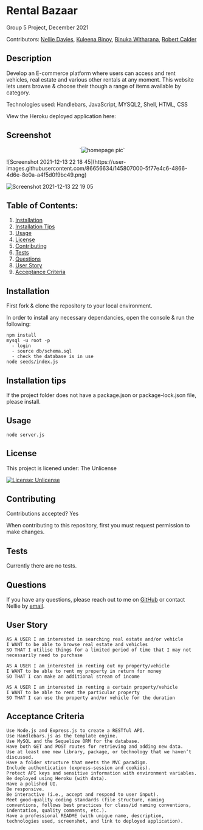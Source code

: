 # Rental Bazaar 
Group 5 Project, December 2021 

Contributors: 
[Nellie Davies](https://github.com./8nd8),
[Kuleena Binoy](https://github.com./Kuleenabinoy),
[Binuka Witharana](https://github.com./BinukaW),
[Robert Calder](https://github.com./RobertCalder1)

## Description
Develop an E-commerce platform where users can access and rent vehicles, real estate and various other rentals at any moment. This website lets users browse & choose their though a range of items available by category.

Technologies used: Handlebars, JavaScript, MYSQL2, Shell, HTML, CSS

View the Heroku deployed application here: <placeholder>

## Screenshot

<p align="center">
  `<img src="https://github.com/8nd8/RentalBazaar/blob/main/public/images/Homepage%20screenshot%20-%202.JPG" alt="homepage pic" />`
</p>
![Screenshot 2021-12-13 22 18 45](https://user-images.githubusercontent.com/86656634/145807000-5f77e4c6-4866-4d6e-8e0a-a4f5d0f9bc49.png)

![Screenshot 2021-12-13 22 19 05](https://user-images.githubusercontent.com/86656634/145807018-b493129a-6d12-414f-a2a3-776e15f3e54b.png)


## Table of Contents:
1. [Installation](#installation)
2. [Installation Tips](#installation-tips)
3. [Usage](#usage)
4. [License](#license)
5. [Contributing](#contributing)
6. [Tests](#tests)
7. [Questions](#questions)
8. [User Story](#user-story)
9. [Acceptance Criteria](#acceptance-criteria)

## Installation
First fork & clone the repository to your local environment.

In order to install any necessary dependancies, open the console & run the following:
```
npm install
mysql -u root -p
  - login 
  - source db/schema.sql
  - check the database is in use
node seeds/index.js
```

## Installation tips
If the project folder does not have a package.json or package-lock.json file, please install.

## Usage
```
node server.js
```

## License
This project is licened under:
The Unlicense

 [![License: Unlicense](https://img.shields.io/badge/license-Unlicense-blue.svg)](http://unlicense.org/)

## Contributing

Contributions accepted? Yes

When contributing to this repository, first you must request permission to make changes.

## Tests
Currently there are no tests.

## Questions
If you have any questions, please reach out to me on [GitHub](https://github.com./8nd8) or contact Nellie by [email](mailto:nelliexdavies@gmail.com).

## User Story
```  
AS A USER I am interested in searching real estate and/or vehicle
I WANT to be able to browse real estate and vehicles
SO THAT I utilise things for a limited period of time that I may not necessarily need to purchase

AS A USER I am interested in renting out my property/vehicle
I WANT to be able to rent my property in return for money
SO THAT I can make an additional stream of income 
  
AS A USER I am interested in renting a certain property/vehicle
I WANT to be able to rent the particular property
SO THAT I can use the property and/or vehicle for the duration 

```
## Acceptance Criteria
```
Use Node.js and Express.js to create a RESTful API.
Use Handlebars.js as the template engine.
Use MySQL and the Sequelize ORM for the database.
Have both GET and POST routes for retrieving and adding new data.
Use at least one new library, package, or technology that we haven’t discussed.
Have a folder structure that meets the MVC paradigm.
Include authentication (express-session and cookies).
Protect API keys and sensitive information with environment variables.
Be deployed using Heroku (with data).
Have a polished UI.
Be responsive.
Be interactive (i.e., accept and respond to user input).
Meet good-quality coding standards (file structure, naming conventions, follows best practices for class/id naming conventions, indentation, quality comments, etc.).
Have a professional README (with unique name, description, technologies used, screenshot, and link to deployed application).
```
